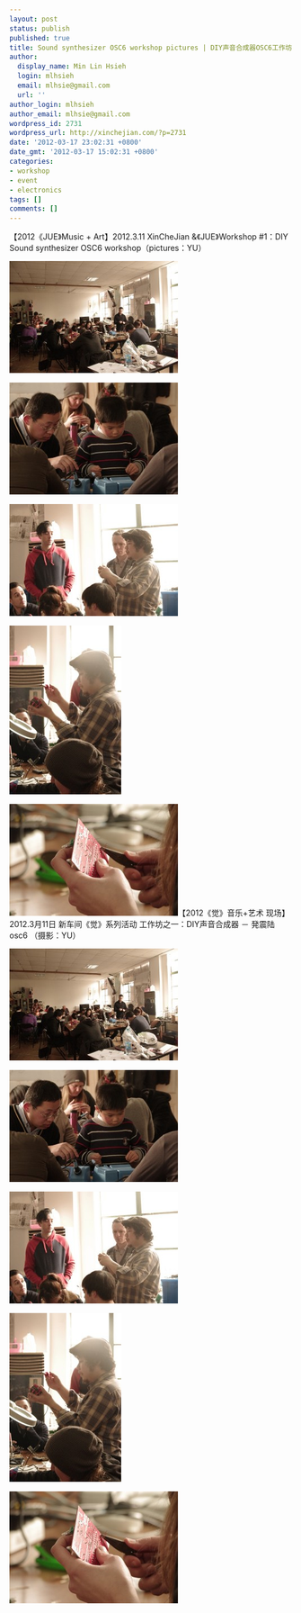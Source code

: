 ```yaml
---
layout: post
status: publish
published: true
title: Sound synthesizer OSC6 workshop pictures | DIY声音合成器OSC6工作坊花絮
author:
  display_name: Min Lin Hsieh
  login: mlhsieh
  email: mlhsie@gmail.com
  url: ''
author_login: mlhsieh
author_email: mlhsie@gmail.com
wordpress_id: 2731
wordpress_url: http://xinchejian.com/?p=2731
date: '2012-03-17 23:02:31 +0800'
date_gmt: '2012-03-17 15:02:31 +0800'
categories:
- workshop
- event
- electronics
tags: []
comments: []
---
```

<p><!--:en-->【2012《JUE》Music + Art】2012.3.11 XinCheJian &amp;《JUE》Workshop #1：DIY Sound synthesizer OSC6 workshop（pictures：YU）</p>
<p><a href="/uploads/2012/03/1-p1462267050.jpg"><img src="/uploads/2012/03/1-p1462267050-300x199.jpg" alt="" title="1-p1462267050" width="300" height="199" class="alignnone size-medium wp-image-2732" /></a></p>
<p><a href="/uploads/2012/03/2-p1462266147.jpg"><img src="/uploads/2012/03/2-p1462266147-300x199.jpg" alt="" title="2-p1462266147" width="300" height="199" class="alignnone size-medium wp-image-2736" /></a></p>
<p><a href="/uploads/2012/03/3-p1462267282.jpg"><img src="/uploads/2012/03/3-p1462267282-300x199.jpg" alt="" title="3-p1462267282" width="300" height="199" class="alignnone size-medium wp-image-2733" /></a></p>
<p><a href="/uploads/2012/03/4-p1462270016.jpg"><img src="/uploads/2012/03/4-p1462270016-199x300.jpg" alt="" title="4-p1462270016" width="199" height="300" class="alignnone size-medium wp-image-2734" /></a></p>
<p><a href="/uploads/2012/03/5-p1462270136.jpg"><img src="/uploads/2012/03/5-p1462270136-300x199.jpg" alt="" title="5-p1462270136" width="300" height="199" class="alignnone size-medium wp-image-2735" /></a><!--:--><!--:zh-->【2012《觉》音乐+艺术 现场】2012.3月11日 新车间《觉》系列活动 工作坊之一：DIY声音合成器 － 発震陆 osc6 （摄影：YU）</p>
<p><a href="/uploads/2012/03/1-p1462267050.jpg"><img src="/uploads/2012/03/1-p1462267050-300x199.jpg" alt="" title="1-p1462267050" width="300" height="199" class="alignnone size-medium wp-image-2732" /></a></p>
<p><a href="/uploads/2012/03/2-p1462266147.jpg"><img src="/uploads/2012/03/2-p1462266147-300x199.jpg" alt="" title="2-p1462266147" width="300" height="199" class="alignnone size-medium wp-image-2736" /></a></p>
<p><a href="/uploads/2012/03/3-p1462267282.jpg"><img src="/uploads/2012/03/3-p1462267282-300x199.jpg" alt="" title="3-p1462267282" width="300" height="199" class="alignnone size-medium wp-image-2733" /></a></p>
<p><a href="/uploads/2012/03/4-p1462270016.jpg"><img src="/uploads/2012/03/4-p1462270016-199x300.jpg" alt="" title="4-p1462270016" width="199" height="300" class="alignnone size-medium wp-image-2734" /></a></p>
<p><a href="/uploads/2012/03/5-p1462270136.jpg"><img src="/uploads/2012/03/5-p1462270136-300x199.jpg" alt="" title="5-p1462270136" width="300" height="199" class="alignnone size-medium wp-image-2735" /></a><!--:--></p>

